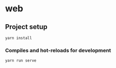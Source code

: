 # web

[](./后台整体布局-首尔有.jpg)
[](./登录.jpg)
[](./文章管理模块-整体.jpg)
## Project setup

```
yarn install
```

### Compiles and hot-reloads for development

```
yarn run serve
```


